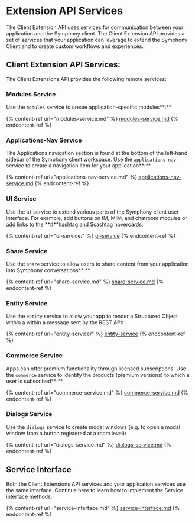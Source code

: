 # Extension API Services

The Client Extension API uses services for communication between your application and the Symphony client. The Client Extension API provides a set of services that your application can leverage to extend the Symphony Client and to create custom workflows and experiences.

## Client Extension API Services:

The Client Extensions API provides the following remote services:

### **Modules Service**

Use the `modules` service to create application-specific modules**:**

{% content-ref url="modules-service.md" %}
[modules-service.md](modules-service.md)
{% endcontent-ref %}

### **Applications-Nav Service**

The Applications navigation section is found at the bottom of the left-hand sidebar of the Symphony client workspace. Use the `applications-nav` service to create a navigation item for your application**:**

{% content-ref url="applications-nav-service.md" %}
[applications-nav-service.md](applications-nav-service.md)
{% endcontent-ref %}

### **UI Service**

Use the `ui` service to extend various parts of the Symphony client user interface. For example, add buttons on IM, MIM, and chatroom modules or add links to the **#**hashtag and $cashtag hovercards:

{% content-ref url="ui-service/" %}
[ui-service](ui-service/)
{% endcontent-ref %}

### **Share Service**

Use the `share` service to allow users to share content from your application into Symphony conversations**:**

{% content-ref url="share-service.md" %}
[share-service.md](share-service.md)
{% endcontent-ref %}

### **Entity Service**

Use the `entity` service to allow your app to render a Structured Object within a within a message sent by the REST API:

{% content-ref url="entity-service/" %}
[entity-service](entity-service/)
{% endcontent-ref %}

### **Commerce Service**

Apps can offer premium functionality through licensed subscriptions. Use the `commerce` service to identify the products (premium versions) to which a user is subscribed**:**

{% content-ref url="commerce-service.md" %}
[commerce-service.md](commerce-service.md)
{% endcontent-ref %}

### **Dialogs Service**

Use the `dialogs` service to create modal windows (e.g. to open a modal window from a button registered at a room level)**:**

{% content-ref url="dialogs-service.md" %}
[dialogs-service.md](dialogs-service.md)
{% endcontent-ref %}

## Service Interface

Both the Client Extensions API services and your application services use the same interface. Continue here to learn how to implement the Service interface methods:

{% content-ref url="service-interface.md" %}
[service-interface.md](service-interface.md)
{% endcontent-ref %}
